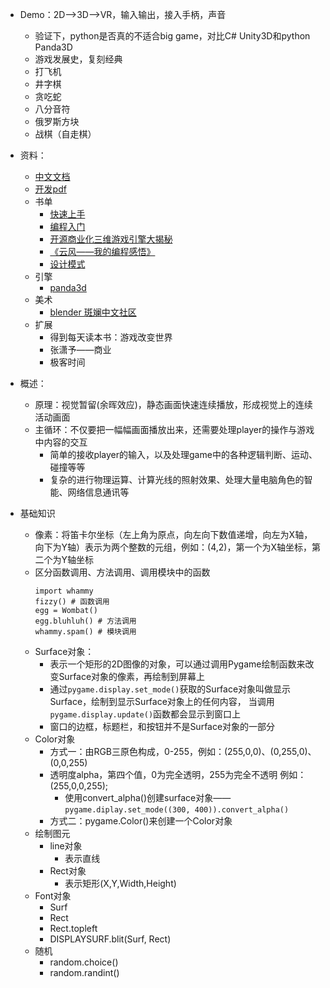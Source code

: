 - Demo：2D-->3D-->VR，输入输出，接入手柄，声音
    - 验证下，python是否真的不适合big game，对比C# Unity3D和python Panda3D
    - 游戏发展史，复刻经典
    - 打飞机
    - 井字棋
    - 贪吃蛇
    - 八分音符
    - 俄罗斯方块
    - 战棋（自走棋）
    
- 资料：
    - [中文文档](https://blog.csdn.net/qq_41556318/article/details/85880263)
    - [开发pdf](https://evanli.github.io/programming-book-3/Python/用Python%20和%20Pygame%20写游戏%20-%20从入门到精通.pdf)
    - 书单
        - [快速上手](http://down.yabook.org/file/402712-332896173)
        - [编程入门](https://www.zhihu.com/pub/reader/119584851/chapter/1058121444441042944)
        - [开源商业化三维游戏引擎大揭秘 ](https://cread.jd.com/read/startRead.action?bookId=30133881&readType=3)
        - [《云风——我的编程感悟》 ](http://www.xwood.net/_site_domain_/_root/5870/5930/5932/t_c264871.html)
        - [设计模式]()
    - 引擎
        - [panda3d](https://www.panda3d.org/)
    - 美术
        - [blender 斑斓中文社区](https://www.blendercn.org/#top)    
    - 扩展
        - 得到每天读本书：游戏改变世界
        - 张潇予——商业
        - 极客时间    
- 概述：
    - 原理：视觉暂留(余晖效应)，静态画面快速连续播放，形成视觉上的连续活动画面
    - 主循环：不仅要把一幅幅画面播放出来，还需要处理player的操作与游戏中内容的交互
        - 简单的接收player的输入，以及处理game中的各种逻辑判断、运动、碰撞等等
        - 复杂的进行物理运算、计算光线的照射效果、处理大量电脑角色的智能、网络信息通讯等
        
- 基础知识
    - 像素：将笛卡尔坐标（左上角为原点，向左向下数值递增，向左为X轴，向下为Y轴）表示为两个整数的元组，例如：(4,2)，第一个为X轴坐标，第二个为Y轴坐标
    - 区分函数调用、方法调用、调用模块中的函数
        ```
        import whammy
        fizzy() # 函数调用
        egg = Wombat()
        egg.bluhluh() # 方法调用
        whammy.spam() # 模块调用
        ```
    - Surface对象：
        - 表示一个矩形的2D图像的对象，可以通过调用Pygame绘制函数来改变Surface对象的像素，再绘制到屏幕上
        - 通过`pygame.display.set_mode()`获取的Surface对象叫做显示Surface，绘制到显示Surface对象上的任何内容，
        当调用`pygame.display.update()`函数都会显示到窗口上
        - 窗口的边框，标题栏，和按钮并不是Surface对象的一部分
    - Color对象
        - 方式一：由RGB三原色构成，0-255，例如：(255,0,0)、(0,255,0)、(0,0,255)
        - 透明度alpha，第四个值，0为完全透明，255为完全不透明 例如：(255,0,0,255);
            - 使用convert_alpha()创建surface对象——`pygame.diplay.set_mode((300, 400)).convert_alpha()`
        - 方式二：pygame.Color()来创建一个Color对象    
    - 绘制图元
        - line对象
            - 表示直线
        - Rect对象
            - 表示矩形(X,Y,Width,Height)
    - Font对象
        - Surf
        - Rect
        - Rect.topleft
        - DISPLAYSURF.blit(Surf, Rect)         
    - 随机
        - random.choice()
        - random.randint()    
        
               